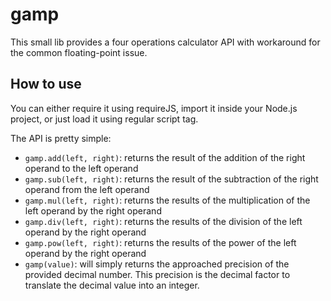 # gamp
This small lib provides a four operations calculator API with workaround for the common floating-point issue.

## How to use

You can either require it using requireJS, import it inside your Node.js project, or just load it using regular script tag.

The API is pretty simple:

- `gamp.add(left, right)`: returns the result of the addition of the right operand to the left operand
- `gamp.sub(left, right)`: returns the result of the subtraction of the right operand from the left operand
- `gamp.mul(left, right)`: returns the results of the multiplication of the left operand by the right operand
- `gamp.div(left, right)`: returns the results of the division of the left operand by the right operand
- `gamp.pow(left, right)`: returns the results of the power of the left operand by the right operand
- `gamp(value)`: will simply returns the approached precision of the provided decimal number. This precision is the decimal factor to translate the decimal value into an integer.

